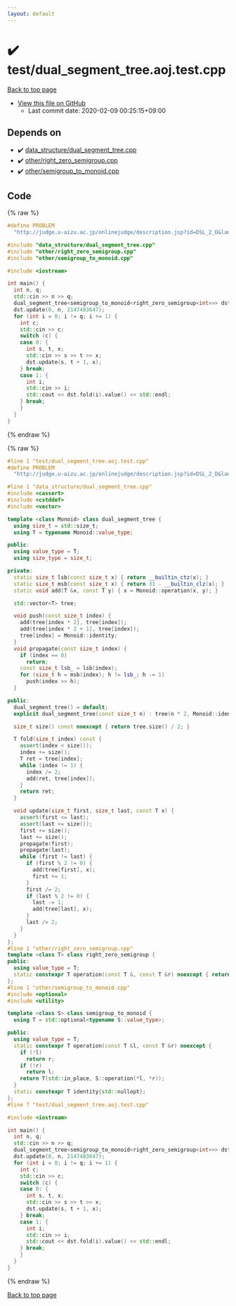 ```yaml
---
layout: default
---
```


<!-- mathjax config similar to math.stackexchange -->
<script type="text/javascript" async
  src="https://cdnjs.cloudflare.com/ajax/libs/mathjax/2.7.5/MathJax.js?config=TeX-MML-AM_CHTML">
</script>
<script type="text/x-mathjax-config">
  MathJax.Hub.Config({
    TeX: { equationNumbers: { autoNumber: "AMS" }},
    tex2jax: {
      inlineMath: [ ['$','$'] ],
      processEscapes: true
    },
    "HTML-CSS": { matchFontHeight: false },
    displayAlign: "left",
    displayIndent: "2em"
  });
</script>

<script type="text/javascript" src="https://cdnjs.cloudflare.com/ajax/libs/jquery/3.4.1/jquery.min.js"></script>
<script src="https://cdn.jsdelivr.net/npm/jquery-balloon-js@1.1.2/jquery.balloon.min.js" integrity="sha256-ZEYs9VrgAeNuPvs15E39OsyOJaIkXEEt10fzxJ20+2I=" crossorigin="anonymous"></script>
<script type="text/javascript" src="../../assets/js/copy-button.js"></script>
<link rel="stylesheet" href="../../assets/css/copy-button.css" />


# :heavy_check_mark: test/dual_segment_tree.aoj.test.cpp

<a href="../../index.html">Back to top page</a>

* <a href="{{ site.github.repository_url }}/blob/master/test/dual_segment_tree.aoj.test.cpp">View this file on GitHub</a>
    - Last commit date: 2020-02-09 00:25:15+09:00




## Depends on

* :heavy_check_mark: <a href="../../library/data_structure/dual_segment_tree.cpp.html">data_structure/dual_segment_tree.cpp</a>
* :heavy_check_mark: <a href="../../library/other/right_zero_semigroup.cpp.html">other/right_zero_semigroup.cpp</a>
* :heavy_check_mark: <a href="../../library/other/semigroup_to_monoid.cpp.html">other/semigroup_to_monoid.cpp</a>


## Code

<a id="unbundled"></a>
{% raw %}
```cpp
#define PROBLEM                                                                \
  "http://judge.u-aizu.ac.jp/onlinejudge/description.jsp?id=DSL_2_D&lang=ja"

#include "data_structure/dual_segment_tree.cpp"
#include "other/right_zero_semigroup.cpp"
#include "other/semigroup_to_monoid.cpp"

#include <iostream>

int main() {
  int n, q;
  std::cin >> n >> q;
  dual_segment_tree<semigroup_to_monoid<right_zero_semigroup<int>>> dst(n);
  dst.update(0, n, 2147483647);
  for (int i = 0; i != q; i += 1) {
    int c;
    std::cin >> c;
    switch (c) {
    case 0: {
      int s, t, x;
      std::cin >> s >> t >> x;
      dst.update(s, t + 1, x);
    } break;
    case 1: {
      int i;
      std::cin >> i;
      std::cout << dst.fold(i).value() << std::endl;
    } break;
    }
  }
}
```
{% endraw %}

<a id="bundled"></a>
{% raw %}
```cpp
#line 1 "test/dual_segment_tree.aoj.test.cpp"
#define PROBLEM                                                                \
  "http://judge.u-aizu.ac.jp/onlinejudge/description.jsp?id=DSL_2_D&lang=ja"

#line 1 "data_structure/dual_segment_tree.cpp"
#include <cassert>
#include <cstddef>
#include <vector>

template <class Monoid> class dual_segment_tree {
  using size_t = std::size_t;
  using T = typename Monoid::value_type;

public:
  using value_type = T;
  using size_type = size_t;

private:
  static size_t lsb(const size_t x) { return __builtin_ctz(x); }
  static size_t msb(const size_t x) { return 31 - __builtin_clz(x); }
  static void add(T &x, const T y) { x = Monoid::operation(x, y); }

  std::vector<T> tree;

  void push(const size_t index) {
    add(tree[index * 2], tree[index]);
    add(tree[index * 2 + 1], tree[index]);
    tree[index] = Monoid::identity;
  }
  void propagate(const size_t index) {
    if (index == 0)
      return;
    const size_t lsb_ = lsb(index);
    for (size_t h = msb(index); h != lsb_; h -= 1)
      push(index >> h);
  }

public:
  dual_segment_tree() = default;
  explicit dual_segment_tree(const size_t n) : tree(n * 2, Monoid::identity) {}

  size_t size() const noexcept { return tree.size() / 2; }

  T fold(size_t index) const {
    assert(index < size());
    index += size();
    T ret = tree[index];
    while (index != 1) {
      index /= 2;
      add(ret, tree[index]);
    }
    return ret;
  }

  void update(size_t first, size_t last, const T x) {
    assert(first <= last);
    assert(last <= size());
    first += size();
    last += size();
    propagate(first);
    propagate(last);
    while (first != last) {
      if (first % 2 != 0) {
        add(tree[first], x);
        first += 1;
      }
      first /= 2;
      if (last % 2 != 0) {
        last -= 1;
        add(tree[last], x);
      }
      last /= 2;
    }
  }
};
#line 1 "other/right_zero_semigroup.cpp"
template <class T> class right_zero_semigroup {
public:
  using value_type = T;
  static constexpr T operation(const T &, const T &r) noexcept { return r; }
};
#line 1 "other/semigroup_to_monoid.cpp"
#include <optional>
#include <utility>

template <class S> class semigroup_to_monoid {
  using T = std::optional<typename S::value_type>;

public:
  using value_type = T;
  static constexpr T operation(const T &l, const T &r) noexcept {
    if (!l)
      return r;
    if (!r)
      return l;
    return T(std::in_place, S::operation(*l, *r));
  }
  static constexpr T identity{std::nullopt};
};
#line 7 "test/dual_segment_tree.aoj.test.cpp"

#include <iostream>

int main() {
  int n, q;
  std::cin >> n >> q;
  dual_segment_tree<semigroup_to_monoid<right_zero_semigroup<int>>> dst(n);
  dst.update(0, n, 2147483647);
  for (int i = 0; i != q; i += 1) {
    int c;
    std::cin >> c;
    switch (c) {
    case 0: {
      int s, t, x;
      std::cin >> s >> t >> x;
      dst.update(s, t + 1, x);
    } break;
    case 1: {
      int i;
      std::cin >> i;
      std::cout << dst.fold(i).value() << std::endl;
    } break;
    }
  }
}

```
{% endraw %}

<a href="../../index.html">Back to top page</a>

